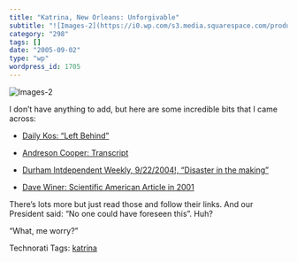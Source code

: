 ```yaml
---
title: "Katrina, New Orleans: Unforgivable"
subtitle: "![Images-2](https://i0.wp.com/s3.media.squarespace.com/production/1075723/12829350/weblogs/images/im..."
category: "298"
tags: []
date: "2005-09-02"
type: "wp"
wordpress_id: 1705
---
```

![Images-2](https://i0.wp.com/s3.media.squarespace.com/production/1075723/12829350/weblogs/images/images-2.jpg?resize=104%2C133)

I don’t have anything to add, but here are some incredible bits that I came across:

- [Daily Kos: “Left Behind”](http://www.dailykos.com/storyonly/2005/9/2/31040/36581)

- [Andreson Cooper: Transcript](http://transcripts.cnn.com/TRANSCRIPTS/0509/01/acd.01.html)

- [Durham Intdependent Weekly, 9/22/2004!, “Disaster in the making”](http://www.indyweek.com/durham/2004-09-22/cover.htm)

- [Dave Winer: Scientific American Article in 2001](http://archive.scripting.com/2005/09/02#When:7:10:14AM)

There’s lots more but just read those and follow their links. And our President said: “No one could have foreseen this”. Huh?

“What, me worry?”

Technorati Tags: [katrina](http://www.technorati.com/tag/katrina)